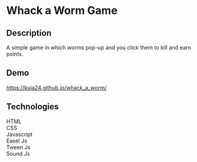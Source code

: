 # Whack a Worm Game

## Description
A simple game in which worms pop-up and you click them to kill and earn points. 

## Demo
 https://kuja24.github.io/whack_a_worm/

## Technologies
HTML \
CSS \
Javascript \
Easel Js \
Tween Js \
Sound Js 


